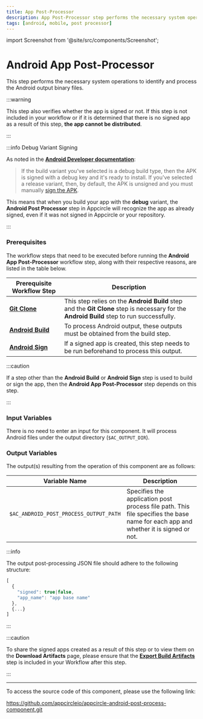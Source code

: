 ```yaml
---
title: App Post-Processor
description: App Post-Processor step performs the necessary system operations to identify and process the Android output binary files.
tags: [android, mobile, post processor]
---
```


import Screenshot from '@site/src/components/Screenshot';

# Android App Post-Processor

This step performs the necessary system operations to identify and process the Android output binary files.

:::warning

This step also verifies whether the app is signed or not. If this step is not included in your workflow or if it is determined that there is no signed app as a result of this step, **the app cannot be distributed**.

:::

:::info Debug Variant Signing  

As noted in the [**Android Developer documentation**](https://developer.android.com/build/build-for-release):

> If the build variant you've selected is a debug build type, then the APK is signed with a debug key and it's ready to install. If you've selected a release variant, then, by default, the APK is unsigned and you must manually [sign the APK](https://developer.android.com/studio/publish/app-signing).

This means that when you build your app with the **debug** variant, the **Android Post Processor** step in Appcircle will recognize the app as already signed, even if it was not signed in Appcircle or your repository.

:::

### Prerequisites

The workflow steps that need to be executed before running the **Android App Post-Processor** workflow step, along with their respective reasons, are listed in the table below.

| Prerequisite Workflow Step                      | Description                                     |
|-------------------------------------------------|-------------------------------------------------|
| [**Git Clone**](/workflows/common-workflow-steps/git-clone) | This step relies on the **Android Build** step and the **Git Clone** step is necessary for the **Android Build** step to run successfully. |
| [**Android Build**](/workflows/android-specific-workflow-steps/android-build) | To process Android output, these outputs must be obtained from the build step. |
| [**Android Sign**](/workflows/android-specific-workflow-steps/android-sign) | If a signed app is created, this step needs to be run beforehand to process this output. |

<Screenshot url='https://cdn.appcircle.io/docs/assets/android-workflow-components-post-processor_1.png' alt="image2" />

:::caution

If a step other than the **Android Build** or **Android Sign** step is used to build or sign the app, then the **Android App Post-Processor** step depends on this step.

:::

### Input Variables

There is no need to enter an input for this component. It will process Android files under the output directory (`$AC_OUTPUT_DIR`).

### Output Variables

The output(s) resulting from the operation of this component are as follows:

<Screenshot url='https://cdn.appcircle.io/docs/assets/android-workflow-components-post-processor_2.png' alt="image2" />

| Variable Name                          | Description                                       |
|----------------------------------------|---------------------------------------------------|
| `$AC_ANDROID_POST_PROCESS_OUTPUT_PATH` | Specifies the application post process file path. This file specifies the base name for each app and whether it is signed or not. |

:::info

The output post-processing JSON file should adhere to the following structure:
```jsx title="ac_post_process_output.json"
[
  {
    "signed": true|false, 
    "app_name": "app base name"
  },
  {...}
]
```

:::

:::caution

To share the signed apps created as a result of this step or to view them on the **Download Artifacts** page, please ensure that the [**Export Build Artifacts**](/workflows/common-workflow-steps/export-build-artifacts) step is included in your Workflow after this step.

:::

---
To access the source code of this component, please use the following link:

https://github.com/appcircleio/appcircle-android-post-process-component.git